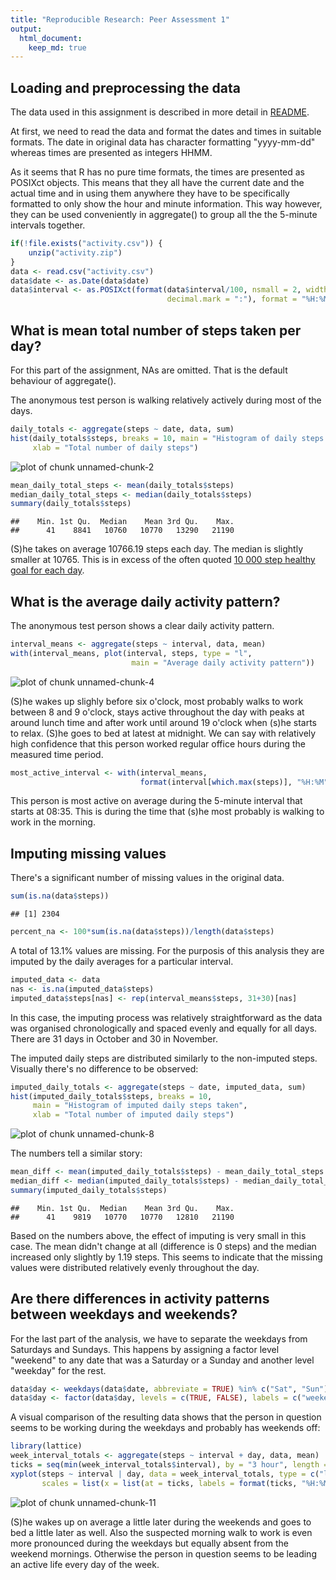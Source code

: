 ```yaml
---
title: "Reproducible Research: Peer Assessment 1"
output: 
  html_document:
    keep_md: true
---
```



## Loading and preprocessing the data

The data used in this assignment is described in more detail in [README](https://github.com/johannat/RepData_PeerAssessment1/blob/master/README.md).

At first, we need to read the data and format the dates and times in suitable formats. The date in original data has character formatting "yyyy-mm-dd" whereas times are presented as integers HHMM.

As it seems that R has no pure time formats, the times are presented as POSIXct objects. This means that they all have the current date and the actual time and in using them anywhere they have to be specifically formatted to only show the hour and minute information. This way however, they can be used conveniently in aggregate() to group all the the 5-minute intervals together.


```r
if(!file.exists("activity.csv")) {
    unzip("activity.zip")
}
data <- read.csv("activity.csv")
data$date <- as.Date(data$date)
data$interval <- as.POSIXct(format(data$interval/100, nsmall = 2, width = 5,
                                   decimal.mark = ":"), format = "%H:%M")
```

## What is mean total number of steps taken per day?

For this part of the assignment, NAs are omitted. That is the default behaviour of aggregate().

The anonymous test person is walking relatively actively during most of the days.


```r
daily_totals <- aggregate(steps ~ date, data, sum)
hist(daily_totals$steps, breaks = 10, main = "Histogram of daily steps taken",
     xlab = "Total number of daily steps")
```

![plot of chunk unnamed-chunk-2](figure/unnamed-chunk-2-1.png) 


```r
mean_daily_total_steps <- mean(daily_totals$steps)
median_daily_total_steps <- median(daily_totals$steps)
summary(daily_totals$steps)
```

```
##    Min. 1st Qu.  Median    Mean 3rd Qu.    Max. 
##      41    8841   10760   10770   13290   21190
```

(S)he takes on average 10766.19 steps each day. The median is slightly smaller at 10765. This is in excess of the often quoted [10 000 step healthy goal for each day](http://www.nhs.uk/Livewell/loseweight/Pages/10000stepschallenge.aspx).

## What is the average daily activity pattern?

The anonymous test person shows a clear daily activity pattern.


```r
interval_means <- aggregate(steps ~ interval, data, mean)
with(interval_means, plot(interval, steps, type = "l",
                           main = "Average daily activity pattern"))
```

![plot of chunk unnamed-chunk-4](figure/unnamed-chunk-4-1.png) 

(S)he wakes up slighly before six o'clock, most probably walks to work between 8 and 9 o'clock, stays active throughout the day with peaks at around lunch time and after work until around 19 o'clock when (s)he starts to relax. (S)he goes to bed at latest at midnight. We can say with relatively high confidence that this person worked regular office hours during the measured time period.


```r
most_active_interval <- with(interval_means,
                             format(interval[which.max(steps)], "%H:%M"))
```

This person is most active on average during the 5-minute interval that starts at 08:35. This is during the time that (s)he most probably is walking to work in the morning.

## Imputing missing values

There's a significant number of missing values in the original data.


```r
sum(is.na(data$steps))
```

```
## [1] 2304
```

```r
percent_na <- 100*sum(is.na(data$steps))/length(data$steps)
```

A total of 13.1% values are missing. For the purposis of this analysis they are imputed by the daily averages for a particular interval.


```r
imputed_data <- data
nas <- is.na(imputed_data$steps)
imputed_data$steps[nas] <- rep(interval_means$steps, 31+30)[nas]
```

In this case, the imputing process was relatively straightforward as the data was organised chronologically and spaced evenly and equally for all days. There are 31 days in October and 30 in November.

The imputed daily steps are distributed similarly to the non-imputed steps. Visually there's no difference to be observed:


```r
imputed_daily_totals <- aggregate(steps ~ date, imputed_data, sum)
hist(imputed_daily_totals$steps, breaks = 10,
     main = "Histogram of imputed daily steps taken",
     xlab = "Total number of imputed daily steps")
```

![plot of chunk unnamed-chunk-8](figure/unnamed-chunk-8-1.png) 

The numbers tell a similar story:


```r
mean_diff <- mean(imputed_daily_totals$steps) - mean_daily_total_steps
median_diff <- median(imputed_daily_totals$steps) - median_daily_total_steps
summary(imputed_daily_totals$steps)
```

```
##    Min. 1st Qu.  Median    Mean 3rd Qu.    Max. 
##      41    9819   10770   10770   12810   21190
```

Based on the numbers above, the effect of imputing is very small in this case. The mean didn't change at all (difference is 0 steps) and the median increased only slightly by 1.19 steps. This seems to indicate that the missing values were distributed relatively evenly throughout the day.

## Are there differences in activity patterns between weekdays and weekends?

For the last part of the analysis, we have to separate the weekdays from Saturdays and Sundays. This happens by assigning a factor level "weekend" to any date that was a Saturday or a Sunday and another level "weekday" for the rest.


```r
data$day <- weekdays(data$date, abbreviate = TRUE) %in% c("Sat", "Sun")
data$day <- factor(data$day, levels = c(TRUE, FALSE), labels = c("weekend", "weekday"))
```

A visual comparison of the resulting data shows that the person in question seems to be working during the weekdays and probably has weekends off:


```r
library(lattice)
week_interval_totals <- aggregate(steps ~ interval + day, data, mean)
ticks = seq(min(week_interval_totals$interval), by = "3 hour", length = 9)
xyplot(steps ~ interval | day, data = week_interval_totals, type = c("l", "g"), layout = c(1, 2),
       scales = list(x = list(at = ticks, labels = format(ticks, "%H:%M"))))
```

![plot of chunk unnamed-chunk-11](figure/unnamed-chunk-11-1.png) 

(S)he wakes up on average a little later during the weekends and goes to bed a little later as well. Also the suspected morning walk to work is even more pronounced during the weekdays but equally absent from the weekend mornings. Otherwise the person in question seems to be leading an active life every day of the week.
